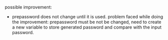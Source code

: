 possible improvement:
- prepassword does not change until it is used.
  problem faced while doing the improvement: prepassword must be not be changed, need to create a new variable to store generated password     and compare with the input password.
